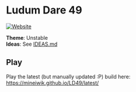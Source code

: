 # Ludum Dare 49

[![Website](https://img.shields.io/website?url=https%3A%2F%2Fmineiwik.github.io%2FLD49)](https://mineiwik.github.io/LD49/)

**Theme**: Unstable<br>
**Ideas**: See [IDEAS.md](IDEAS.md)

## Play

Play the latest (but manually updated :P) build here: <https://mineiwik.github.io/LD49/latest/>
